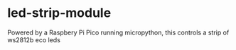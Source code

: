 # led-strip-module
Powered by a Raspbery Pi Pico running micropython, this controls a strip of ws2812b eco leds
